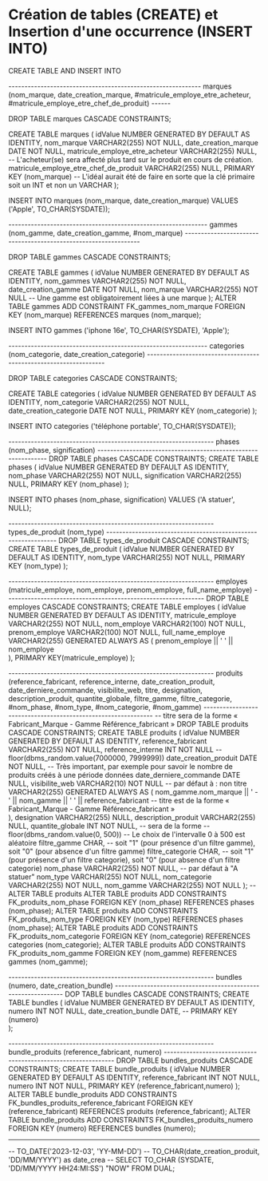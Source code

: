 # Création de tables (CREATE) et Insertion d'une occurrence (INSERT INTO)

CREATE TABLE AND INSERT INTO

------------------------------------------------------------   marques (nom_marque, date_creation_marque, #matricule_employe_etre_acheteur, #matricule_employe_etre_chef_de_produit) ------

DROP TABLE marques CASCADE CONSTRAINTS;

CREATE TABLE marques (
    idValue NUMBER GENERATED BY DEFAULT AS IDENTITY,
    nom_marque VARCHAR2(255) NOT NULL,
    date_creation_marque DATE NOT NULL,
    matricule_employe_etre_acheteur VARCHAR2(255) NULL,       -- L'acheteur(se) sera affecté plus tard sur le produit en cours de création.
    matricule_employe_etre_chef_de_produit VARCHAR2(255) NULL,
    PRIMARY KEY (nom_marque)                                  -- L'idéal aurait été de faire en sorte que la clé primaire soit un INT et non un VARCHAR
);

INSERT INTO marques (nom_marque, date_creation_marque) VALUES ('Apple', TO_CHAR(SYSDATE));

-------------------------------------------------------------- gammes (nom_gamme, date_creation_gamme, #nom_marque) ----------------------------------------------------------------

DROP TABLE gammes CASCADE CONSTRAINTS;

CREATE TABLE gammes (
    idValue NUMBER GENERATED BY DEFAULT AS IDENTITY,
    nom_gammes VARCHAR2(255) NOT NULL,
    date_creation_gamme DATE NOT NULL,
    nom_marque VARCHAR2(255) NOT NULL -- Une gamme est obligatoirement liées à une marque
);
ALTER TABLE gammes ADD CONSTRAINT FK_gammes_nom_marque FOREIGN KEY (nom_marque) REFERENCES marques (nom_marque);

INSERT INTO gammes ('iphone 16e', TO_CHAR(SYSDATE), 'Apple');

-------------------------------------------------------------- categories (nom_categorie, date_creation_categorie) -----------------------------------------------------------------

DROP TABLE categories CASCADE CONSTRAINTS;

CREATE TABLE categories (
    idValue NUMBER GENERATED BY DEFAULT AS IDENTITY,
    nom_categorie VARCHAR2(255) NOT NULL,
    date_creation_categorie DATE NOT NULL,
    PRIMARY KEY (nom_categorie)
);

INSERT INTO categories ('téléphone portable', TO_CHAR(SYSDATE));

---------------------------------------------------------------- phases (nom_phase, signification) --------------------------------------------------------------
DROP TABLE phases CASCADE CONSTRAINTS;
CREATE TABLE phases (
    idValue NUMBER GENERATED BY DEFAULT AS IDENTITY,
    nom_phase VARCHAR2(255) NOT NULL,
    signification VARCHAR2(255) NULL,
    PRIMARY KEY (nom_phase)
);

INSERT INTO phases (nom_phase, signification) VALUES ('A statuer', NULL);

---------------------------------------------------------------- types_de_produit (nom_type) --------------------------------------------------------------
DROP TABLE types_de_produit CASCADE CONSTRAINTS;
CREATE TABLE types_de_produit (
	idValue NUMBER GENERATED BY DEFAULT AS IDENTITY,
    nom_type VARCHAR(255) NOT NULL,
    PRIMARY KEY (nom_type)
);

---------------------------------------------------------------- employes (matricule_employe, nom_employe, prenom_employe, full_name_employe) --------------------------------------------------------------
DROP TABLE employes CASCADE CONSTRAINTS;
CREATE TABLE employes (
    idValue NUMBER GENERATED BY DEFAULT AS IDENTITY,
    matricule_employe VARCHAR2(255) NOT NULL, 
    nom_employe VARCHAR2(100) NOT NULL, 
    prenom_employe VARCHAR2(100) NOT NULL,
    full_name_employe VARCHAR2(255) GENERATED ALWAYS AS (
    	prenom_employe || ' ' || nom_employe    
    ),
    PRIMARY KEY(matricule_employe)
);

---------------------------------------------------------------- produits (reference_fabricant, reference_interne, date_creation_produit, date_derniere_commande, visibilite_web, titre, designation, description_produit, quantite_globale, filtre_gamme, filtre_categorie, #nom_phase, #nom_type, #nom_categorie, #nom_gamme) --------------------------------------------------------------
-- titre sera de la forme « Fabricant_Marque - Gamme Référence_fabricant »
DROP TABLE produits CASCADE CONSTRAINTS;
CREATE TABLE produits (
    idValue NUMBER GENERATED BY DEFAULT AS IDENTITY,
    reference_fabricant VARCHAR2(255) NOT NULL, 
    reference_interne INT NOT NULL -- floor(dbms_random.value(7000000, 7999999))
    date_creation_produit DATE NOT NULL, -- Très important, par exemple pour savoir le nombre de produits créés à une période données
    date_derniere_commande DATE NULL, 
    visibilite_web VARCHAR2(10) NOT NULL -- par défaut à : non
    titre VARCHAR2(255) GENERATED ALWAYS AS (
    	nom_gamme.nom_marque || ' - ' || nom_gamme || ' ' || reference_fabricant -- titre est de la forme « Fabricant_Marque - Gamme Référence_fabricant »    
    ),
    designation VARCHAR2(255) NULL, 
    description_produit VARCHAR2(255) NULL, 
    quantite_globale INT NOT NULL, -- sera de la forme -- floor(dbms_random.value(0, 500)) -- Le choix de l'intervalle 0 à 500 est aléatoire
    filtre_gamme CHAR, -- soit "1" (pour présence d'un filtre gamme), soit "0" (pour absence d'un filtre gamme)
    filtre_categorie CHAR, -- soit "1" (pour présence d'un filtre categorie), soit "0" (pour absence d'un filtre categorie)
    nom_phase VARCHAR2(255) NOT NULL, -- par défaut à "A statuer"
    nom_type VARCHAR(255) NOT NULL,
    nom_categorie VARCHAR2(255) NOT NULL,
    nom_gamme VARCHAR2(255) NOT NULL
);
-- ALTER TABLE produits
ALTER TABLE produits ADD CONSTRAINTS FK_produits_nom_phase FOREIGN KEY (nom_phase) REFERENCES phases (nom_phase);
ALTER TABLE produits ADD CONSTRAINTS FK_produits_nom_type FOREIGN KEY (nom_type) REFERENCES phases (nom_phase);
ALTER TABLE produits ADD CONSTRAINTS FK_produits_nom_categorie FOREIGN KEY (nom_categorie) REFERENCES categories (nom_categorie);
ALTER TABLE produits ADD CONSTRAINTS FK_produits_nom_gamme FOREIGN KEY (nom_gamme) REFERENCES gammes (nom_gamme);

---------------------------------------------------------------- bundles (numero, date_creation_bundle) --------------------------------------------------------------
DOP TABLE bundles CASCADE CONSTRAINTS;
CREATE TABLE bundles (
    idValue NUMBER GENERATED BY DEFAULT AS IDENTITY,
    numero INT NOT NULL,
    date_creation_bundle DATE, -- 
    PRIMARY KEY (numero)    
);

---------------------------------------------------------------- bundle_produits (reference_fabricant, numero) --------------------------------------------------------------
DROP TABLE bundles_produits CASCADE CONSTRAINTS;
CREATE TABLE bundle_produits (
    idValue NUMBER GENERATED BY DEFAULT AS IDENTITY,
    reference_fabricant INT NOT NULL,
    numero INT NOT NULL,
    PRIMARY KEY (reference_fabricant,numero)
);
ALTER TABLE bundle_produits ADD CONSTRAINTS FK_bundles_produits_reference_fabricant FOREIGN KEY (reference_fabricant) REFERENCES produits (reference_fabricant);
ALTER TABLE bundle_produits ADD CONSTRAINTS FK_bundles_produits_numero FOREIGN KEY (numero) REFERENCES bundles (numero);


------------------------------------------------------------------------------------------------------------------------------------------------------
-- TO_DATE('2023-12-03', 'YY-MM-DD')
-- TO_CHAR(date_creation_produit, 'DD/MM/YYYY') as date_crea
-- SELECT TO_CHAR (SYSDATE, 'DD/MM/YYYY HH24:MI:SS') "NOW" FROM DUAL;
